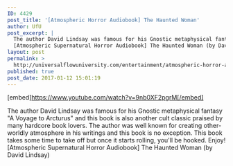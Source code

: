 ```yaml
---
ID: 4429
post_title: '[Atmospheric Horror Audiobook] The Haunted Woman'
author: UfU
post_excerpt: |
  The author David Lindsay was famous for his Gnostic metaphysical fantasy "A Voyage to Arcturus" and this book is also another cult classic praised by many hardcore book lovers. The author was well known for creating other-worldly atmosphere in his writings and this book is no exception. This book takes some time to take off but once it starts rolling, you'll be hooked. Enjoy!
  [Atmospheric Supernatural Horror Audiobook] The Haunted Woman (by David Lindsay)
layout: post
permalink: >
  http://universalflowuniversity.com/entertainment/atmospheric-horror-audiobook-the-haunted-woman/
published: true
post_date: 2017-01-12 15:01:19
---
```

[embed]https://www.youtube.com/watch?v=9nb0XF2pgrM[/embed]<br>
<p>The author David Lindsay was famous for his Gnostic metaphysical fantasy "A Voyage to Arcturus" and this book is also another cult classic praised by many hardcore book lovers. The author was well known for creating other-worldly atmosphere in his writings and this book is no exception. This book takes some time to take off but once it starts rolling, you'll be hooked. Enjoy! 
[Atmospheric Supernatural Horror Audiobook] The Haunted Woman (by David Lindsay)</p>